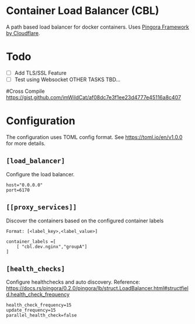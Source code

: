 # Container Load Balancer (CBL)

A path based load balancer for docker containers. Uses [Pingora Framework by Cloudflare](https://github.com/cloudflare/pingora).

# Todo
- [ ] Add TLS/SSL Feature
- [ ] Test using Websocket
OTHER TASKS TBD...

#Cross Compile
https://gist.github.com/imWildCat/af08dc7e3f1ee23d4777e45116a8c407

# Configuration

The configuration uses TOML config format. See https://toml.io/en/v1.0.0 for more details.

## ```[load_balancer]```
Configure the load balancer.
```
host="0.0.0.0"
port=6170
```


## ```[[proxy_services]]```
Discover the containers based on the configured container labels
```
Format: [<label_key>,<label_value>]
```
```
container_labels =[
    [ "cbl.dev.nginx","groupA"]
]
```


## ```[health_checks]```
Configure healthchecks and auto discovery.
Reference: https://docs.rs/pingora/0.2.0/pingora/lb/struct.LoadBalancer.html#structfield.health_check_frequency
```
health_check_frequency=15
update_frequency=15
parallel_health_check=false
```


